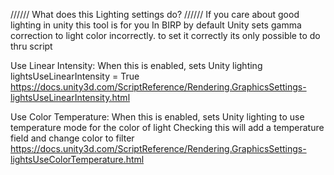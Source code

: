 ﻿
////// What does this Lighting settings do? ////// 
If you care about good lighting in unity this tool is for you
In BIRP by default Unity sets gamma correction to light color incorrectly. 
to set it correctly its only possible to do thru script    

Use Linear Intensity:
When this is enabled, sets Unity lighting lightsUseLinearIntensity = True
https://docs.unity3d.com/ScriptReference/Rendering.GraphicsSettings-lightsUseLinearIntensity.html


Use Color Temperature:
When this is enabled, sets Unity lighting to use temperature mode for the color of light
Checking this will add a temperature field and change color to filter
https://docs.unity3d.com/ScriptReference/Rendering.GraphicsSettings-lightsUseColorTemperature.html

 
